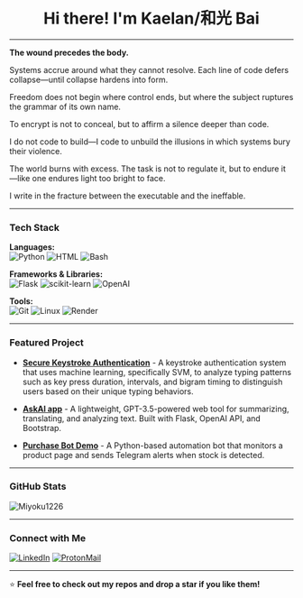 <h1 align="center">Hi there! I'm Kaelan/和光 Bai</h1>

---

**The wound precedes the body.**

Systems accrue around what they cannot resolve. Each line of code defers collapse—until collapse hardens into form.

Freedom does not begin where control ends, but where the subject ruptures the grammar of its own name.

To encrypt is not to conceal, but to affirm a silence deeper than code.

I do not code to build—I code to unbuild the illusions in which systems bury their violence.

The world burns with excess. The task is not to regulate it, but to endure it—like one endures light too bright to face.

I write in the fracture between the executable and the ineffable.

---

### Tech Stack
**Languages:**  
![Python](https://img.shields.io/badge/-Python-3776AB?style=flat&logo=python&logoColor=white)  ![HTML](https://img.shields.io/badge/-HTML5-E34F26?style=flat&logo=html5&logoColor=white)  ![Bash](https://img.shields.io/badge/-Bash-4EAA25?style=flat&logo=gnubash&logoColor=white)

**Frameworks & Libraries:**  
![Flask](https://img.shields.io/badge/-Flask-000000?style=flat&logo=flask)  ![scikit-learn](https://img.shields.io/badge/-ScikitLearn-F7931E?style=flat&logo=scikit-learn&logoColor=white)  ![OpenAI](https://img.shields.io/badge/-OpenAI-412991?style=flat&logo=openai&logoColor=white)  

**Tools:**  
![Git](https://img.shields.io/badge/-Git-F05032?style=flat&logo=git&logoColor=white)  ![Linux](https://img.shields.io/badge/-Linux-FCC624?style=flat&logo=linux&logoColor=black)  ![Render](https://img.shields.io/badge/-Render-46E3B7?style=flat)  

---

### Featured Project
-  **[Secure Keystroke Authentication](https://github.com/miyoku1226/secure-keystroke-auth)** - A keystroke authentication system that uses machine learning, specifically SVM, to analyze typing patterns such as key press duration, intervals, and bigram timing to distinguish users based on their unique typing behaviors.
  
-  **[AskAI app](https://github.com/miyoku1226/AskAI-app)** - A lightweight, GPT-3.5-powered web tool for summarizing, translating, and analyzing text. Built with Flask, OpenAI API, and Bootstrap.

-  **[Purchase Bot Demo](https://github.com/miyoku1226/purchase-bot-demo)** - A Python-based automation bot that monitors a product page and sends Telegram alerts when stock is detected.

---

### GitHub Stats
![Miyoku1226](https://github-readme-stats.vercel.app/api?username=miyoku1226&show_icons=true&theme=radical)

---

### Connect with Me
[![LinkedIn](https://img.shields.io/badge/LinkedIn-0077B5?style=flat&logo=linkedin&logoColor=white)](https://linkedin.com/in/jingyi-liu-a66baa341)
[![ProtonMail](https://img.shields.io/badge/ProtonMail-8B89CC?style=flat&logo=protonmail&logoColor=white)](mailto:oozingcuredmeat@proton.me)

---

⭐️ **Feel free to check out my repos and drop a star if you like them!**
